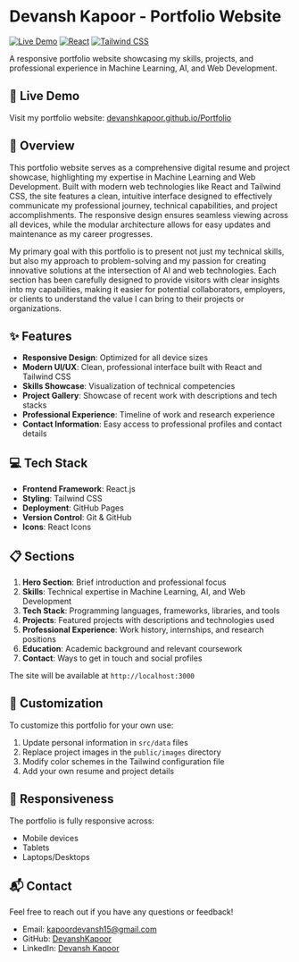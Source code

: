 # Devansh Kapoor - Portfolio Website

[![Live Demo](https://img.shields.io/badge/Live-Demo-brightgreen)](https://devanshkapoor.github.io/Portfolio/)
[![React](https://img.shields.io/badge/React-18-61DAFB?logo=react)](https://reactjs.org/)
[![Tailwind CSS](https://img.shields.io/badge/Tailwind_CSS-3-38B2AC?logo=tailwind-css)](https://tailwindcss.com/)

A responsive portfolio website showcasing my skills, projects, and professional experience in Machine Learning, AI, and Web Development.

## 🚀 Live Demo

Visit my portfolio website: [devanshkapoor.github.io/Portfolio](https://devanshkapoor.github.io/Portfolio/)

## 📌 Overview

This portfolio website serves as a comprehensive digital resume and project showcase, highlighting my expertise in Machine Learning and Web Development. Built with modern web technologies like React and Tailwind CSS, the site features a clean, intuitive interface designed to effectively communicate my professional journey, technical capabilities, and project accomplishments. The responsive design ensures seamless viewing across all devices, while the modular architecture allows for easy updates and maintenance as my career progresses.

My primary goal with this portfolio is to present not just my technical skills, but also my approach to problem-solving and my passion for creating innovative solutions at the intersection of AI and web technologies. Each section has been carefully designed to provide visitors with clear insights into my capabilities, making it easier for potential collaborators, employers, or clients to understand the value I can bring to their projects or organizations.

## ✨ Features

- **Responsive Design**: Optimized for all device sizes
- **Modern UI/UX**: Clean, professional interface built with React and Tailwind CSS
- **Skills Showcase**: Visualization of technical competencies
- **Project Gallery**: Showcase of recent work with descriptions and tech stacks
- **Professional Experience**: Timeline of work and research experience
- **Contact Information**: Easy access to professional profiles and contact details

## 💻 Tech Stack

- **Frontend Framework**: React.js
- **Styling**: Tailwind CSS
- **Deployment**: GitHub Pages
- **Version Control**: Git & GitHub
- **Icons**: React Icons

## 📋 Sections

1. **Hero Section**: Brief introduction and professional focus
2. **Skills**: Technical expertise in Machine Learning, AI, and Web Development
3. **Tech Stack**: Programming languages, frameworks, libraries, and tools
4. **Projects**: Featured projects with descriptions and technologies used
5. **Professional Experience**: Work history, internships, and research positions
6. **Education**: Academic background and relevant coursework
7. **Contact**: Ways to get in touch and social profiles


The site will be available at `http://localhost:3000`

## 🔧 Customization

To customize this portfolio for your own use:

1. Update personal information in `src/data` files
2. Replace project images in the `public/images` directory
3. Modify color schemes in the Tailwind configuration file
4. Add your own resume and project details

## 📱 Responsiveness

The portfolio is fully responsive across:
- Mobile devices
- Tablets
- Laptops/Desktops

## 📬 Contact

Feel free to reach out if you have any questions or feedback!

- Email: kapoordevansh15@gmail.com
- GitHub: [DevanshKapoor](https://github.com/DevanshKapoor)
- LinkedIn: [Devansh Kapoor](https://www.linkedin.com/in/devansh-kapoor-819b29256/)
